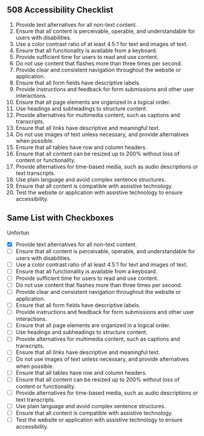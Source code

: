 <h2>508 Accessibility Checklist</h2>


1. Provide text alternatives for all non-text content.
2. Ensure that all content is perceivable, operable, and understandable for users with disabilities.
3. Use a color contrast ratio of at least 4.5:1 for text and images of text.
4. Ensure that all functionality is available from a keyboard.
5. Provide sufficient time for users to read and use content.
6. Do not use content that flashes more than three times per second.
7. Provide clear and consistent navigation throughout the website or application.
8. Ensure that all form fields have descriptive labels.
9. Provide instructions and feedback for form submissions and other user interactions.
10. Ensure that all page elements are organized in a logical order.
11. Use headings and subheadings to structure content.
12. Provide alternatives for multimedia content, such as captions and transcripts.
13. Ensure that all links have descriptive and meaningful text.
14. Do not use images of text unless necessary, and provide alternatives when possible.
15. Ensure that all tables have row and column headers.
16. Ensure that all content can be resized up to 200% without loss of content or functionality.
17. Provide alternatives for time-based media, such as audio descriptions or text transcripts.
18. Use plain language and avoid complex sentence structures.
19. Ensure that all content is compatible with assistive technology.
20. Test the website or application with assistive technology to ensure accessibility.




<h2>Same List with Checkboxes</h2>
Unfortun

- [x] Provide text alternatives for all non-text content.
- [ ] Ensure that all content is perceivable, operable, and understandable for users with disabilities.
- [ ] Use a color contrast ratio of at least 4.5:1 for text and images of text.
- [ ] Ensure that all functionality is available from a keyboard.
- [ ] Provide sufficient time for users to read and use content.
- [ ] Do not use content that flashes more than three times per second.
- [ ] Provide clear and consistent navigation throughout the website or application.
- [ ] Ensure that all form fields have descriptive labels.
- [ ] Provide instructions and feedback for form submissions and other user interactions.
- [ ] Ensure that all page elements are organized in a logical order.
- [ ] Use headings and subheadings to structure content.
- [ ] Provide alternatives for multimedia content, such as captions and transcripts.
- [ ] Ensure that all links have descriptive and meaningful text.
- [ ] Do not use images of text unless necessary, and provide alternatives when possible.
- [ ] Ensure that all tables have row and column headers.
- [ ] Ensure that all content can be resized up to 200% without loss of content or functionality.
- [ ] Provide alternatives for time-based media, such as audio descriptions or text transcripts.
- [ ] Use plain language and avoid complex sentence structures.
- [ ] Ensure that all content is compatible with assistive technology.
- [ ] Test the website or application with assistive technology to ensure accessibility.
